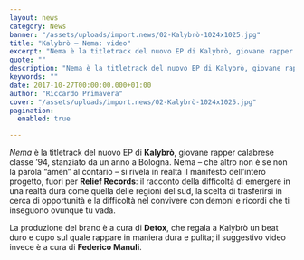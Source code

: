 ```yaml
---
layout: news
category: News
banner: "/assets/uploads/import.news/02-Kalybrò-1024x1025.jpg"
title: "Kalybrò – Nema: video"
excerpt: "Nema è la titletrack del nuovo EP di Kalybrò, giovane rapper calabrese classe ’94, stanziato da un anno a Bologna. Nema – che altro non è se non la parola “amen” al contario – si rivela in realtà il manifesto dell’intero progetto, fuori per Relief Records: il racconto della difficoltà di emergere in una realtà dura come [&hellip"
quote: ""
description: "Nema è la titletrack del nuovo EP di Kalybrò, giovane rapper calabrese classe ’94, stanziato da un anno a Bologna. Nema – che altro non è se non la parola “amen” al contario – si rivela in realtà il manifesto dell’intero progetto, fuori per Relief Records: il racconto della difficoltà di emergere in una realtà dura come [&hellip"
keywords: ""
date: 2017-10-27T00:00:00.000+01:00
author: "Riccardo Primavera"
cover: "/assets/uploads/import.news/02-Kalybrò-1024x1025.jpg"
pagination:
  enabled: true

---
```


_Nema_ è la titletrack del nuovo EP di **Kalybrò**, giovane rapper calabrese classe ’94, stanziato da un anno a Bologna. Nema – che altro non è se non la parola “amen” al contario – si rivela in realtà il manifesto dell’intero progetto, fuori per **Relief Records**: il racconto della difficoltà di emergere in una realtà dura come quella delle regioni del sud, la scelta di trasferirsi in cerca di opportunità e la difficoltà nel convivere con demoni e ricordi che ti inseguono ovunque tu vada.

La produzione del brano è a cura di **Detox**, che regala a Kalybrò un beat duro e cupo sul quale rappare in maniera dura e pulita; il suggestivo video invece è a cura di **Federico Manuli**.